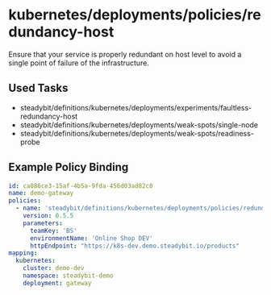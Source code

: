 # kubernetes/deployments/policies/redundancy-host

Ensure that your service is properly redundant on host level to avoid a single point of failure of the infrastructure.

## Used Tasks

- steadybit/definitions/kubernetes/deployments/experiments/faultless-redundancy-host
- steadybit/definitions/kubernetes/deployments/weak-spots/single-node
- steadybit/definitions/kubernetes/deployments/weak-spots/readiness-probe

## Example Policy Binding

````yaml
id: ca086ce3-15af-4b5a-9fda-456d03ad82c0
name: demo-gateway
policies:
  - name: 'steadybit/definitions/kubernetes/deployments/policies/redundancy-host'
    version: 0.5.5
    parameters:
      teamKey: 'BS'
      environmentName: 'Online Shop DEV'
      httpEndpoint: "https://k8s-dev.demo.steadybit.io/products"
mapping:
  kubernetes:
    cluster: demo-dev
    namespace: steadybit-demo
    deployment: gateway
````